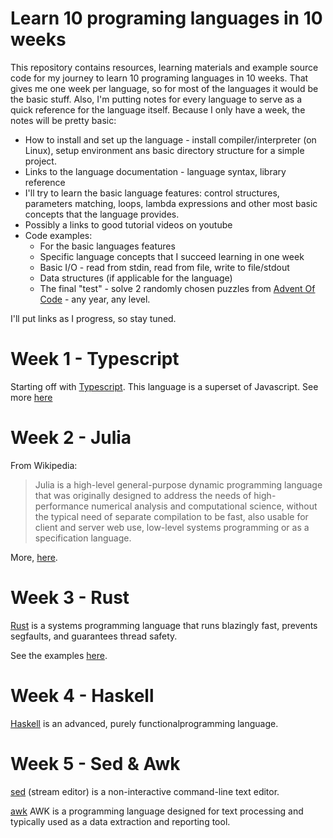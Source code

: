 Learn 10 programing languages in 10 weeks
=========================================

This repository contains resources, learning materials and example source code for
my journey to learn 10 programing languages in 10 weeks. That gives me one week per
language, so for most of the languages it would be the basic stuff.
Also, I'm putting notes for every language to serve as a quick reference for
the language itself. Because I only have a week, the notes will be pretty basic:
 * How to install and set up the language - install compiler/interpreter (on Linux),
   setup environment ans basic directory structure for a simple project.
 * Links to the language documentation - language syntax, library reference
 * I'll try to learn the basic language features: control structures, parameters matching,
   loops, lambda expressions and other most basic concepts that the language provides.
 * Possibly a links to good tutorial videos on youtube
 * Code examples:
   * For the basic languages features
   * Specific language concepts that I succeed learning in one week
   * Basic I/O - read from stdin, read from file, write to file/stdout
   * Data structures (if applicable for the language)
   * The final "test" - solve 2 randomly chosen puzzles from [Advent Of Code](https://adventofcode.com/) - any year, any level.

I'll put links as I progress, so stay tuned.

# Week 1 - Typescript

Starting off with [Typescript](https://www.typescriptlang.org/). This language is a superset of Javascript.
See more [here](typescript/README.md)

# Week 2 - Julia

From Wikipedia:
> Julia is a high-level general-purpose dynamic programming language that was originally designed to address the needs of high-performance numerical analysis and computational science, without the typical need of separate compilation to be fast, also usable for client and server web use, low-level systems programming or as a specification language.

More, [here](julia/README.md).

# Week 3 - Rust

[Rust](https://www.rust-lang.org/en-US/) is a systems programming language that runs blazingly fast, prevents segfaults, and guarantees thread safety.

See the examples [here](rust/README.md).

# Week 4 - Haskell

[Haskell](https://www.haskell.org/) is an advanced, purely functionalprogramming language.


# Week 5 - Sed & Awk

[sed](https://www.gnu.org/software/sed/) (stream editor) is a non-interactive command-line text editor.

[awk](https://www.gnu.org/software/gawk/manual/gawk.html) AWK is a programming language designed for text processing and typically used as a data extraction and reporting tool.